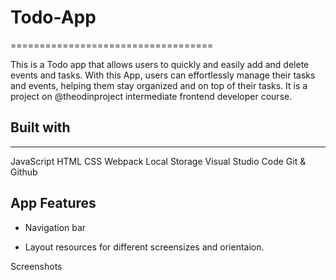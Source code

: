 # Todo-App
===================================

This is a Todo app that allows users to quickly and easily add and delete events and tasks. With this App, users can effortlessly manage their tasks and events, helping them stay organized and on top of their tasks.
It is a project on @theodinproject intermediate frontend developer course.

## Built with
--------------

JavaScript
HTML
CSS
Webpack
Local Storage
Visual Studio Code
Git & Github

App Features
-------------
- Navigation bar

- Layout resources for different screensizes and orientaion.


Screenshots

